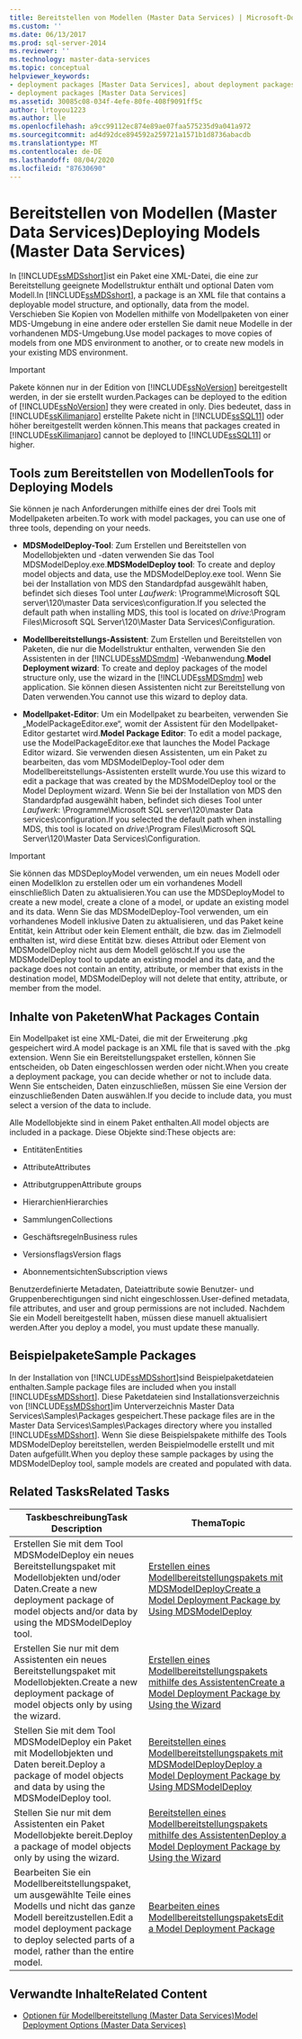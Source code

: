 ```yaml
---
title: Bereitstellen von Modellen (Master Data Services) | Microsoft-Dokumentation
ms.custom: ''
ms.date: 06/13/2017
ms.prod: sql-server-2014
ms.reviewer: ''
ms.technology: master-data-services
ms.topic: conceptual
helpviewer_keywords:
- deployment packages [Master Data Services], about deployment packages
- deployment packages [Master Data Services]
ms.assetid: 30085c08-034f-4efe-80fe-408f9091ff5c
author: lrtoyou1223
ms.author: lle
ms.openlocfilehash: a9cc99112ec874e89ae07faa575235d9a041a972
ms.sourcegitcommit: ad4d92dce894592a259721a1571b1d8736abacdb
ms.translationtype: MT
ms.contentlocale: de-DE
ms.lasthandoff: 08/04/2020
ms.locfileid: "87630690"
---
```

# <a name="deploying-models-master-data-services"></a><span data-ttu-id="56e69-102">Bereitstellen von Modellen (Master Data Services)</span><span class="sxs-lookup"><span data-stu-id="56e69-102">Deploying Models (Master Data Services)</span></span>
  <span data-ttu-id="56e69-103">In [!INCLUDE[ssMDSshort](../includes/ssmdsshort-md.md)]ist ein Paket eine XML-Datei, die eine zur Bereitstellung geeignete Modellstruktur enthält und optional Daten vom Modell.</span><span class="sxs-lookup"><span data-stu-id="56e69-103">In [!INCLUDE[ssMDSshort](../includes/ssmdsshort-md.md)], a package is an XML file that contains a deployable model structure, and optionally, data from the model.</span></span> <span data-ttu-id="56e69-104">Verschieben Sie Kopien von Modellen mithilfe von Modellpaketen von einer MDS-Umgebung in eine andere oder erstellen Sie damit neue Modelle in der vorhandenen MDS-Umgebung.</span><span class="sxs-lookup"><span data-stu-id="56e69-104">Use model packages to move copies of models from one MDS environment to another, or to create new models in your existing MDS environment.</span></span>  
  
> [!IMPORTANT]  
>  <span data-ttu-id="56e69-105">Pakete können nur in der Edition von [!INCLUDE[ssNoVersion](../includes/ssnoversion-md.md)] bereitgestellt werden, in der sie erstellt wurden.</span><span class="sxs-lookup"><span data-stu-id="56e69-105">Packages can be deployed to the edition of [!INCLUDE[ssNoVersion](../includes/ssnoversion-md.md)] they were created in only.</span></span> <span data-ttu-id="56e69-106">Dies bedeutet, dass in [!INCLUDE[ssKilimanjaro](../includes/sskilimanjaro-md.md)] erstellte Pakete nicht in [!INCLUDE[ssSQL11](../includes/sssql11-md.md)] oder höher bereitgestellt werden können.</span><span class="sxs-lookup"><span data-stu-id="56e69-106">This means that packages created in [!INCLUDE[ssKilimanjaro](../includes/sskilimanjaro-md.md)] cannot be deployed to [!INCLUDE[ssSQL11](../includes/sssql11-md.md)] or higher.</span></span>  
  
## <a name="tools-for-deploying-models"></a><span data-ttu-id="56e69-107">Tools zum Bereitstellen von Modellen</span><span class="sxs-lookup"><span data-stu-id="56e69-107">Tools for Deploying Models</span></span>  
 <span data-ttu-id="56e69-108">Sie können je nach Anforderungen mithilfe eines der drei Tools mit Modellpaketen arbeiten.</span><span class="sxs-lookup"><span data-stu-id="56e69-108">To work with model packages, you can use one of three tools, depending on your needs.</span></span>  
  
-   <span data-ttu-id="56e69-109">**MDSModelDeploy-Tool**: Zum Erstellen und Bereitstellen von Modellobjekten und -daten verwenden Sie das Tool MDSModelDeploy.exe.</span><span class="sxs-lookup"><span data-stu-id="56e69-109">**MDSModelDeploy tool**: To create and deploy model objects and data, use the MDSModelDeploy.exe tool.</span></span> <span data-ttu-id="56e69-110">Wenn Sie bei der Installation von MDS den Standardpfad ausgewählt haben, befindet sich dieses Tool unter *Laufwerk*: \Programme\Microsoft SQL server\120\master Data services\configuration.</span><span class="sxs-lookup"><span data-stu-id="56e69-110">If you selected the default path when installing MDS, this tool is located on *drive*:\Program Files\Microsoft SQL Server\120\Master Data Services\Configuration.</span></span>  
  
-   <span data-ttu-id="56e69-111">**Modellbereitstellungs-Assistent**: Zum Erstellen und Bereitstellen von Paketen, die nur die Modellstruktur enthalten, verwenden Sie den Assistenten in der [!INCLUDE[ssMDSmdm](../includes/ssmdsmdm-md.md)] -Webanwendung.</span><span class="sxs-lookup"><span data-stu-id="56e69-111">**Model Deployment wizard**: To create and deploy packages of the model structure only, use the wizard in the [!INCLUDE[ssMDSmdm](../includes/ssmdsmdm-md.md)] web application.</span></span> <span data-ttu-id="56e69-112">Sie können diesen Assistenten nicht zur Bereitstellung von Daten verwenden.</span><span class="sxs-lookup"><span data-stu-id="56e69-112">You cannot use this wizard to deploy data.</span></span>  
  
-   <span data-ttu-id="56e69-113">**Modellpaket-Editor**: Um ein Modellpaket zu bearbeiten, verwenden Sie „ModelPackageEditor.exe“, womit der Assistent für den Modellpaket-Editor gestartet wird.</span><span class="sxs-lookup"><span data-stu-id="56e69-113">**Model Package Editor**: To edit a model package, use the ModelPackageEditor.exe that launches the Model Package Editor wizard.</span></span> <span data-ttu-id="56e69-114">Sie verwenden diesen Assistenten, um ein Paket zu bearbeiten, das vom MDSModelDeploy-Tool oder dem Modellbereitstellungs-Assistenten erstellt wurde.</span><span class="sxs-lookup"><span data-stu-id="56e69-114">You use this wizard to edit a package that was created by the MDSModelDeploy tool or the Model Deployment wizard.</span></span> <span data-ttu-id="56e69-115">Wenn Sie bei der Installation von MDS den Standardpfad ausgewählt haben, befindet sich dieses Tool unter *Laufwerk*: \Programme\Microsoft SQL server\120\master Data services\configuration.</span><span class="sxs-lookup"><span data-stu-id="56e69-115">If you selected the default path when installing MDS, this tool is located on *drive*:\Program Files\Microsoft SQL Server\120\Master Data Services\Configuration.</span></span>  
  
> [!IMPORTANT]  
>  <span data-ttu-id="56e69-116">Sie können das MDSDeployModel verwenden, um ein neues Modell oder einen Modellklon zu erstellen oder um ein vorhandenes Modell einschließlich Daten zu aktualisieren.</span><span class="sxs-lookup"><span data-stu-id="56e69-116">You can use the MDSDeployModel to create a new model, create a clone of a model, or update an existing model and its data.</span></span> <span data-ttu-id="56e69-117">Wenn Sie das MDSModelDeploy-Tool verwenden, um ein vorhandenes Modell inklusive Daten zu aktualisieren, und das Paket keine Entität, kein Attribut oder kein Element enthält, die bzw. das im Zielmodell enthalten ist, wird diese Entität bzw. dieses Attribut oder Element von MDSModelDeploy nicht aus dem Modell gelöscht.</span><span class="sxs-lookup"><span data-stu-id="56e69-117">If you use the MDSModelDeploy tool to update an existing model and its data, and the package does not contain an entity, attribute, or member that exists in the destination model, MDSModelDeploy will not delete that entity, attribute, or member from the model.</span></span>  
  
## <a name="what-packages-contain"></a><span data-ttu-id="56e69-118">Inhalte von Paketen</span><span class="sxs-lookup"><span data-stu-id="56e69-118">What Packages Contain</span></span>  
 <span data-ttu-id="56e69-119">Ein Modellpaket ist eine XML-Datei, die mit der Erweiterung .pkg gespeichert wird.</span><span class="sxs-lookup"><span data-stu-id="56e69-119">A model package is an XML file that is saved with the .pkg extension.</span></span> <span data-ttu-id="56e69-120">Wenn Sie ein Bereitstellungspaket erstellen, können Sie entscheiden, ob Daten eingeschlossen werden oder nicht.</span><span class="sxs-lookup"><span data-stu-id="56e69-120">When you create a deployment package, you can decide whether or not to include data.</span></span> <span data-ttu-id="56e69-121">Wenn Sie entscheiden, Daten einzuschließen, müssen Sie eine Version der einzuschließenden Daten auswählen.</span><span class="sxs-lookup"><span data-stu-id="56e69-121">If you decide to include data, you must select a version of the data to include.</span></span>  
  
 <span data-ttu-id="56e69-122">Alle Modellobjekte sind in einem Paket enthalten.</span><span class="sxs-lookup"><span data-stu-id="56e69-122">All model objects are included in a package.</span></span> <span data-ttu-id="56e69-123">Diese Objekte sind:</span><span class="sxs-lookup"><span data-stu-id="56e69-123">These objects are:</span></span>  
  
-   <span data-ttu-id="56e69-124">Entitäten</span><span class="sxs-lookup"><span data-stu-id="56e69-124">Entities</span></span>  
  
-   <span data-ttu-id="56e69-125">Attribute</span><span class="sxs-lookup"><span data-stu-id="56e69-125">Attributes</span></span>  
  
-   <span data-ttu-id="56e69-126">Attributgruppen</span><span class="sxs-lookup"><span data-stu-id="56e69-126">Attribute groups</span></span>  
  
-   <span data-ttu-id="56e69-127">Hierarchien</span><span class="sxs-lookup"><span data-stu-id="56e69-127">Hierarchies</span></span>  
  
-   <span data-ttu-id="56e69-128">Sammlungen</span><span class="sxs-lookup"><span data-stu-id="56e69-128">Collections</span></span>  
  
-   <span data-ttu-id="56e69-129">Geschäftsregeln</span><span class="sxs-lookup"><span data-stu-id="56e69-129">Business rules</span></span>  
  
-   <span data-ttu-id="56e69-130">Versionsflags</span><span class="sxs-lookup"><span data-stu-id="56e69-130">Version flags</span></span>  
  
-   <span data-ttu-id="56e69-131">Abonnementsichten</span><span class="sxs-lookup"><span data-stu-id="56e69-131">Subscription views</span></span>  
  
 <span data-ttu-id="56e69-132">Benutzerdefinierte Metadaten, Dateiattribute sowie Benutzer- und Gruppenberechtigungen sind nicht eingeschlossen.</span><span class="sxs-lookup"><span data-stu-id="56e69-132">User-defined metadata, file attributes, and user and group permissions are not included.</span></span> <span data-ttu-id="56e69-133">Nachdem Sie ein Modell bereitgestellt haben, müssen diese manuell aktualisiert werden.</span><span class="sxs-lookup"><span data-stu-id="56e69-133">After you deploy a model, you must update these manually.</span></span>  
  
## <a name="sample-packages"></a><span data-ttu-id="56e69-134">Beispielpakete</span><span class="sxs-lookup"><span data-stu-id="56e69-134">Sample Packages</span></span>  
 <span data-ttu-id="56e69-135">In der Installation von [!INCLUDE[ssMDSshort](../includes/ssmdsshort-md.md)]sind Beispielpaketdateien enthalten.</span><span class="sxs-lookup"><span data-stu-id="56e69-135">Sample package files are included when you install [!INCLUDE[ssMDSshort](../includes/ssmdsshort-md.md)].</span></span> <span data-ttu-id="56e69-136">Diese Paketdateien sind Installationsverzeichnis von [!INCLUDE[ssMDSshort](../includes/ssmdsshort-md.md)]im Unterverzeichnis Master Data Services\Samples\Packages gespeichert.</span><span class="sxs-lookup"><span data-stu-id="56e69-136">These package files are in the Master Data Services\Samples\Packages directory where you installed [!INCLUDE[ssMDSshort](../includes/ssmdsshort-md.md)].</span></span> <span data-ttu-id="56e69-137">Wenn Sie diese Beispielspakete mithilfe des Tools MDSModelDeploy bereitstellen, werden Beispielmodelle erstellt und mit Daten aufgefüllt.</span><span class="sxs-lookup"><span data-stu-id="56e69-137">When you deploy these sample packages by using the MDSModelDeploy tool, sample models are created and populated with data.</span></span>  
  
## <a name="related-tasks"></a><span data-ttu-id="56e69-138">Related Tasks</span><span class="sxs-lookup"><span data-stu-id="56e69-138">Related Tasks</span></span>  
  
|<span data-ttu-id="56e69-139">Taskbeschreibung</span><span class="sxs-lookup"><span data-stu-id="56e69-139">Task Description</span></span>|<span data-ttu-id="56e69-140">Thema</span><span class="sxs-lookup"><span data-stu-id="56e69-140">Topic</span></span>|  
|----------------------|-----------|  
|<span data-ttu-id="56e69-141">Erstellen Sie mit dem Tool MDSModelDeploy ein neues Bereitstellungspaket mit Modellobjekten und/oder Daten.</span><span class="sxs-lookup"><span data-stu-id="56e69-141">Create a new deployment package of model objects and/or data by using the MDSModelDeploy tool.</span></span>|[<span data-ttu-id="56e69-142">Erstellen eines Modellbereitstellungspakets mit MDSModelDeploy</span><span class="sxs-lookup"><span data-stu-id="56e69-142">Create a Model Deployment Package by Using MDSModelDeploy</span></span>](../../2014/master-data-services/create-a-model-deployment-package-by-using-mdsmodeldeploy.md)|  
|<span data-ttu-id="56e69-143">Erstellen Sie nur mit dem Assistenten ein neues Bereitstellungspaket mit Modellobjekten.</span><span class="sxs-lookup"><span data-stu-id="56e69-143">Create a new deployment package of model objects only by using the wizard.</span></span>|[<span data-ttu-id="56e69-144">Erstellen eines Modellbereitstellungspakets mithilfe des Assistenten</span><span class="sxs-lookup"><span data-stu-id="56e69-144">Create a Model Deployment Package by Using the Wizard</span></span>](../../2014/master-data-services/create-a-model-deployment-package-by-using-the-wizard.md)|  
|<span data-ttu-id="56e69-145">Stellen Sie mit dem Tool MDSModelDeploy ein Paket mit Modellobjekten und Daten bereit.</span><span class="sxs-lookup"><span data-stu-id="56e69-145">Deploy a package of model objects and data by using the MDSModelDeploy tool.</span></span>|[<span data-ttu-id="56e69-146">Bereitstellen eines Modellbereitstellungspakets mit MDSModelDeploy</span><span class="sxs-lookup"><span data-stu-id="56e69-146">Deploy a Model Deployment Package by Using MDSModelDeploy</span></span>](../../2014/master-data-services/deploy-a-model-deployment-package-by-using-mdsmodeldeploy.md)|  
|<span data-ttu-id="56e69-147">Stellen Sie nur mit dem Assistenten ein Paket Modellobjekte bereit.</span><span class="sxs-lookup"><span data-stu-id="56e69-147">Deploy a package of model objects only by using the wizard.</span></span>|[<span data-ttu-id="56e69-148">Bereitstellen eines Modellbereitstellungspakets mithilfe des Assistenten</span><span class="sxs-lookup"><span data-stu-id="56e69-148">Deploy a Model Deployment Package by Using the Wizard</span></span>](../../2014/master-data-services/deploy-a-model-deployment-package-by-using-the-wizard.md)|  
|<span data-ttu-id="56e69-149">Bearbeiten Sie ein Modellbereitstellungspaket, um ausgewählte Teile eines Modells und nicht das ganze Modell bereitzustellen.</span><span class="sxs-lookup"><span data-stu-id="56e69-149">Edit a model deployment package to deploy selected parts of a model, rather than the entire model.</span></span>|[<span data-ttu-id="56e69-150">Bearbeiten eines Modellbereitstellungspakets</span><span class="sxs-lookup"><span data-stu-id="56e69-150">Edit a Model Deployment Package</span></span>](../../2014/master-data-services/edit-a-model-deployment-package.md)|  
  
## <a name="related-content"></a><span data-ttu-id="56e69-151">Verwandte Inhalte</span><span class="sxs-lookup"><span data-stu-id="56e69-151">Related Content</span></span>  
  
-   [<span data-ttu-id="56e69-152">Optionen für Modellbereitstellung &#40;Master Data Services&#41;</span><span class="sxs-lookup"><span data-stu-id="56e69-152">Model Deployment Options &#40;Master Data Services&#41;</span></span>](model-deployment-options-master-data-services.md)  
  
  
